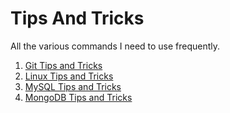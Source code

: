 # Tips And Tricks
All the various commands I need to use frequently.

 1. [Git Tips and Tricks](Git_Tips_And_Tricks.md)
 2. [Linux Tips and Tricks](Linux_Tips_And_Tricks.md)
 3. [MySQL Tips and Tricks](MySQL-Tips-And-Tricks.md)
 4. [MongoDB Tips and Tricks](MongoDB_Tips_and_Tricks.md)
